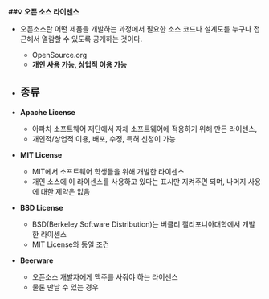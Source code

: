 **##💡 오픈 소스 라이센스** 
- 오픈소스란 어떤 제품을 개발하는 과정에서 필요한 소스 코드나 설계도를 누구나 접근해서 열람할 수 있도록 공개하는 것이다.
  - OpenSource.org
  - **<U>개인 사용 가능, 상업적 이용 가능</U>** 

- ## 종류
- **Apache License**
  - 아파치 소프트웨어 재단에서 자체 소프트웨어에 적용하기 위해 만든 라이센스,
  - 개인적/상업적 이용, 배포, 수정, 특허 신청이 가능
- **MIT License**
  - MIT에서 소프트웨어 학생들을 위해 개발한 라이센스
  - 개인 소스에 이 라이센스를 사용하고 있다는 표시만 지켜주면 되며, 나머지 사용에 대한 제약은 없음
- **BSD License**
  - BSD(Berkeley Software Distribution)는 버클리 캘리포니아대학에서 개발한 라이센스
  - MIT License와 동일 조건
- **Beerware**
  - 오픈소스 개발자에게 맥주를 사줘야 하는 라이센스
  - 물론 만날 수 있는 경우
